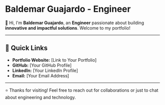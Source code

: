 # Baldemar Guajardo - Engineer

👋 Hi, I'm **Baldemar Guajardo**, an **Engineer** passionate about building **innovative and impactful solutions**. Welcome to my portfolio!

---

## 🚀 Quick Links

- **Portfolio Website:** [Link to Your Portfolio]
- **GitHub:** [Your GitHub Profile]
- **LinkedIn:** [Your LinkedIn Profile]
- **Email:** [Your Email Address]

---

⭐️ Thanks for visiting! Feel free to reach out for collaborations or just to chat about engineering and technology.

